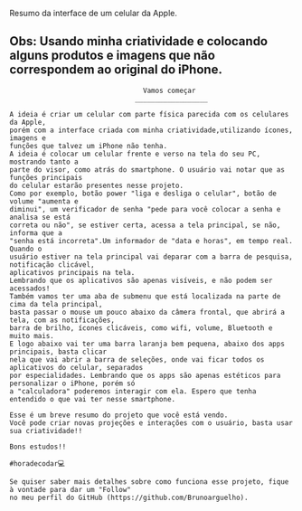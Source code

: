 Resumo da interface de um celular da Apple.
               
Obs: Usando minha criatividade e colocando alguns produtos e imagens que não correspondem ao original do iPhone.
 ---------------------------------------------------------------------------------------------------------
                                     Vamos começar
                                   __________________
   
    A ideia é criar um celular com parte física parecida com os celulares da Apple,
    porém com a interface criada com minha criatividade,utilizando ícones, imagens e
    funções que talvez um iPhone não tenha.
    A ideia é colocar um celular frente e verso na tela do seu PC, mostrando tanto a 
    parte do visor, como atrás do smartphone. O usuário vai notar que as funções principais
    do celular estarão presentes nesse projeto.
    Como por exemplo, botão power "liga e desliga o celular", botão de volume "aumenta e
    diminui", um verificador de senha "pede para você colocar a senha e analisa se está 
    correta ou não", se estiver certa, acessa a tela principal, se não, informa que a 
    "senha está incorreta".Um informador de "data e horas", em tempo real. Quando o 
    usuário estiver na tela principal vai deparar com a barra de pesquisa, notificação clicável,
    aplicativos principais na tela.
    Lembrando que os aplicativos são apenas visíveis, e não podem ser acessados!
    Também vamos ter uma aba de submenu que está localizada na parte de cima da tela principal,
    basta passar o mouse um pouco abaixo da câmera frontal, que abrirá a tela, com as notificações,
    barra de brilho, ícones clicáveis, como wifi, volume, Bluetooth e muito mais.
    E logo abaixo vai ter uma barra laranja bem pequena, abaixo dos apps principais, basta clicar 
    nela que vai abrir a barra de seleções, onde vai ficar todos os aplicativos do celular, separados 
    por especialidades. Lembrando que os apps são apenas estéticos para personalizar o iPhone, porém só
    a "calculadora" poderemos interagir com ela. Espero que tenha entendido o que vai ter nesse smartphone.
    
    Esse é um breve resumo do projeto que você está vendo.
    Você pode criar novas projeções e interações com o usuário, basta usar sua criatividade!!
    
    Bons estudos!!
                    
    #horadecodar💻
    
    Se quiser saber mais detalhes sobre como funciona esse projeto, fique à vontade para dar um "Follow"
    no meu perfil do GitHub (https://github.com/Brunoarguelho).
